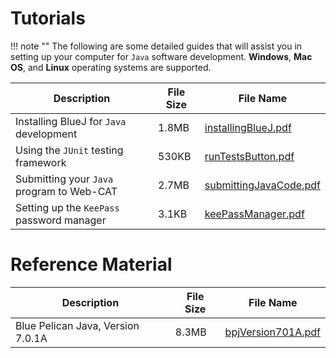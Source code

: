 # Tutorials

!!! note ""
    The following are some detailed guides that will assist you in setting up your
    computer for `Java` software development. **Windows**, **Mac OS**, and **Linux**
    operating systems are supported.

Description | File Size | File Name
----------- | --------- | ---------
Installing BlueJ for `Java` development | 1.8MB | [installingBlueJ.pdf](/pdf/installingBlueJ.pdf)
Using the `JUnit` testing framework | 530KB | [runTestsButton.pdf](/pdf/runTestsButton.pdf)
Submitting your `Java` program to Web-CAT | 2.7MB | [submittingJavaCode.pdf](/pdf/submittingJavaCode.pdf)
Setting up the `KeePass` password manager | 3.1KB | [keePassManager.pdf](/pdf/keePassManager.pdf)

# Reference Material

Description | File Size | File Name
----------- | --------- | ---------
Blue Pelican Java, Version 7.0.1A | 8.3MB | [bpjVersion701A.pdf](/pdf/bpjVersion701A.pdf)


